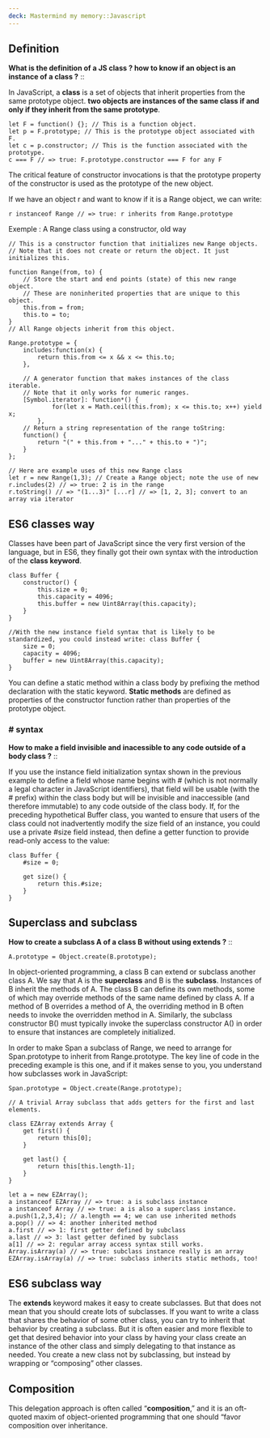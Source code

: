 ```yaml
---
deck: Mastermind my memory::Javascript
---
```


## Definition

<!-- basicblock-start oid="Obs7hgDV255fssrsKg42RsMV" -->
**What is the definition of a JS class ? how to know if an object is an instance of a class ?** ::

In JavaScript, a **class** is a set of objects that inherit properties from the same prototype object. **two objects are instances of the same class if and only if they inherit from the same prototype**.

```
let F = function() {}; // This is a function object. 
let p = F.prototype; // This is the prototype object associated with F. 
let c = p.constructor; // This is the function associated with the prototype. 
c === F // => true: F.prototype.constructor === F for any F 
```

The critical feature of constructor invocations is that the prototype property of the constructor is used as the prototype of the new object. 

If we have an object r and want to know if it is a Range object, we can write: 
```
r instanceof Range // => true: r inherits from Range.prototype
```

Exemple : A Range class using a constructor, old way

```
// This is a constructor function that initializes new Range objects. 
// Note that it does not create or return the object. It just initializes this. 

function Range(from, to) { 
	// Store the start and end points (state) of this new range object. 
	// These are noninherited properties that are unique to this object. 
	this.from = from; 
	this.to = to; 
} 
// All Range objects inherit from this object. 

Range.prototype = {
	includes:function(x) { 
		return this.from <= x && x <= this.to; 
	}, 

	// A generator function that makes instances of the class iterable. 
	// Note that it only works for numeric ranges. 
	[Symbol.iterator]: function*() { 
			for(let x = Math.ceil(this.from); x <= this.to; x++) yield x; 
		}, 
	// Return a string representation of the range toString: 
	function() { 
		return "(" + this.from + "..." + this.to + ")"; 
	} 
}; 

// Here are example uses of this new Range class 
let r = new Range(1,3); // Create a Range object; note the use of new 
r.includes(2) // => true: 2 is in the range 
r.toString() // => "(1...3)" [...r] // => [1, 2, 3]; convert to an array via iterator 

```
<!-- basicblock-end -->

## ES6 classes way 

Classes have been part of JavaScript since the very first version of the language, but in ES6, they finally got their own syntax with the introduction of the **class keyword**.

```
class Buffer { 
	constructor() { 
		this.size = 0; 
		this.capacity = 4096; 
		this.buffer = new Uint8Array(this.capacity); 
	} 
} 
	
//With the new instance field syntax that is likely to be standardized, you could instead write: class Buffer { 
	size = 0; 
	capacity = 4096; 
	buffer = new Uint8Array(this.capacity); 
}
```

You can define a static method within a class body by prefixing the method declaration with the static keyword. 
**Static methods** are defined as properties of the constructor function rather than properties of the prototype object.

### # syntax 

<!-- basicblock-start oid="ObsuUOUPrcLXGMhJueQ4xtvc" -->
**How to make a field invisible and inacessible to any code outside of a body class ?** ::

If you use the instance field initialization syntax shown in the previous example to define a field whose name begins with # (which is not normally a legal character in JavaScript identifiers), that field will be usable (with the # prefix) within the class body but will be invisible and inaccessible (and therefore immutable) to any code outside of the class body. If, for the preceding hypothetical Buffer class, you wanted to ensure that users of the class could not inadvertently modify the size field of an instance, you could use a private #size field instead, then define a getter function to provide read-only access to the value: 

```
class Buffer { 
	#size = 0; 
	
	get size() { 
		return this.#size; 
	} 
}
```
<!-- basicblock-end -->

## Superclass and subclass 

<!-- basicblock-start oid="ObsbTo2wjS7QPE6HmviEOT0N" -->
**How to create a subclass A of a class B without using extends ?** ::

```
A.prototype = Object.create(B.prototype);
```

In object-oriented programming, a class B can extend or subclass another class A. We say that A is the **superclass** and B is the **subclass**. Instances of B inherit the methods of A. The class B can define its own methods, some of which may override methods of the same name defined by class A. If a method of B overrides a method of A, the overriding method in B often needs to invoke the overridden method in A. Similarly, the subclass constructor B() must typically invoke the superclass constructor A() in order to ensure that instances are completely initialized. 

In order to make Span a subclass of Range, we need to arrange for Span.prototype to inherit from Range.prototype. The key line of code in the preceding example is this one, and if it makes sense to you, you understand how subclasses work in JavaScript: 

```
Span.prototype = Object.create(Range.prototype);
```

```
// A trivial Array subclass that adds getters for the first and last elements. 

class EZArray extends Array { 
	get first() { 
		return this[0]; 
	} 
	
	get last() { 
		return this[this.length-1]; 
	} 
} 

let a = new EZArray(); 
a instanceof EZArray // => true: a is subclass instance 
a instanceof Array // => true: a is also a superclass instance. 
a.push(1,2,3,4); // a.length == 4; we can use inherited methods 
a.pop() // => 4: another inherited method 
a.first // => 1: first getter defined by subclass 
a.last // => 3: last getter defined by subclass 
a[1] // => 2: regular array access syntax still works. 
Array.isArray(a) // => true: subclass instance really is an array 
EZArray.isArray(a) // => true: subclass inherits static methods, too!
```

<!-- basicblock-end -->

## ES6 subclass way

The **extends** keyword makes it easy to create subclasses. But that does not mean that you should create lots of subclasses. If you want to write a class that shares the behavior of some other class, you can try to inherit that behavior by creating a subclass. But it is often easier and more flexible to get that desired behavior into your class by having your class create an instance of the other class and simply delegating to that instance as needed. You create a new class not by subclassing, but instead by wrapping or “composing” other classes. 

## Composition 

This delegation approach is often called “**composition**,” and it is an oft-quoted maxim of object-oriented programming that one should “favor composition over inheritance.